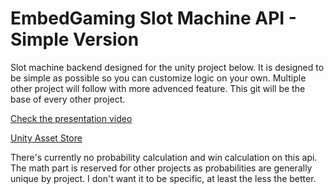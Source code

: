 # EmbedGaming Slot Machine API - Simple Version
Slot machine backend designed for the unity project below. It is designed to be simple as possible so you can customize logic on your own. Multiple other project will follow with more advenced feature. This git will be the base of every  other project.

[Check the presentation video](https://www.youtube.com/watch?v=60-rC2RyDgs )

[Unity Asset Store](https://assetstore.unity.com/packages/slug/289250)

There's currently no probability calculation and win calculation on this api. The math part is reserved for other projects as probabilities are generally unique by project. I don't want it to be specific, at least the less the better.

